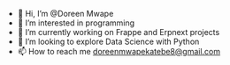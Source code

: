 - 👋 Hi, I’m @Doreen Mwape
- 👀 I’m interested in programming
- 🌱 I’m currently working on Frappe and Erpnext projects 
- 💞️ I’m looking to explore Data Science with Python
- 📫 How to reach me doreenmwapekatebe8@gmail.com

<!---
Doreen2002/Doreen2002 is a ✨ special ✨ repository because its `README.md` (this file) appears on your GitHub profile.
You can click the Preview link to take a look at your changes.
--->
